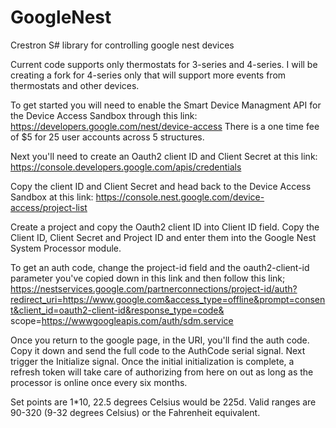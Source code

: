 # GoogleNest
Crestron S# library for controlling google nest devices

Current code supports only thermostats for 3-series and 4-series. I will be creating a fork for 4-series only that will support more events from thermostats and other devices.

To get started you will need to enable the Smart Device Managment API for the Device Access Sandbox through this link: https://developers.google.com/nest/device-access
There is a one time fee of $5 for 25 user accounts across 5 structures.

Next you'll need to create an Oauth2 client ID and Client Secret at this link: https://console.developers.google.com/apis/credentials

Copy the client ID and Client Secret and head back to the Device Access Sandbox at this link: https://console.nest.google.com/device-access/project-list

Create a project and copy the Oauth2 client ID into Client ID field. Copy the Client ID, Client Secret and Project ID and enter them into the Google Nest System Processor module.

To get an auth code, change the project-id field and the oauth2-client-id parameter you've copied down in this link and then follow this link;  https://nestservices.google.com/partnerconnections/project-id/auth?redirect_uri=https://www.google.com&access_type=offline&prompt=consent&client_id=oauth2-client-id&response_type=code&
scope=https://wwwgoogleapis.com/auth/sdm.service

Once you return to the google page, in the URI, you'll find the auth code. Copy it down and send the full code to the AuthCode serial signal. Next trigger the Initialize signal. Once the initial initialization is complete, a refresh token will take care of authorizing from here on out as long as the processor is online once every six months.

Set points are 1*10, 22.5 degrees Celsius would be 225d. Valid ranges are 90-320 (9-32 degrees Celsius) or the Fahrenheit equivalent.
